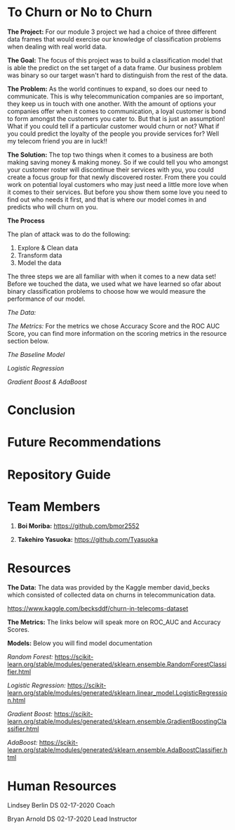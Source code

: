 # To Churn or No to Churn

**The Project:**
  For our module 3 project we had a choice of three different data frames that would exercise our knowledge of classification problems when dealing with real world data.


**The Goal:**
  The focus of this project was to build a classification model that is able the predict on the set target of a data frame. Our business problem was binary so our target wasn't hard to distinguish from the rest of the data. 


**The Problem:**
  As the world continues to expand, so does our need to communicate. This is why telecommunication companies are so important, they keep us in touch with one another. With the amount of options your companies offer when it comes to communication, a loyal customer is bond to form amongst the customers you cater to. But that is just an assumption! What if you could tell if a particular customer would churn or not? What if you could predict the loyalty of the people you provide services for? Well my telecom friend you are in luck!!


**The Solution:**
  The top two things when it comes to a business are both making saving money & making money. So if we could tell you who amongst your customer roster will discontinue their services with you, you could create a focus group for that newly discovered roster. From there you could work on potential loyal customers who may just need a little more love when it comes to their services. But before you show them some love you need to find out who needs it first, and that is where our model comes in and predicts who will churn on you. 


**The Process**

The plan of attack was to do the following:
1. Explore & Clean data 
2. Transform data 
3. Model the data

The three steps we are all familiar with when it comes to a new data set! Before we touched the data, we used what we have learned so ofar about binary classification problems to choose how we would measure the performance of our model. 


*The Data:*
  



*The Metrics:*
  For the metrics we chose Accuracy Score and the ROC AUC Score, you can find more information on the scoring metrics in the resource section below.


*The Baseline Model*

*Logistic Regression*

*Gradient Boost & AdaBoost*



# Conclusion

# Future Recommendations

# Repository Guide


# Team Members 

1. **Boi Moriba:**  https://github.com/bmor2552  

2. **Takehiro Yasuoka:** https://github.com/Tyasuoka


# Resources

**The Data:**
  The data was provided by the Kaggle member david_becks which consisted of collected data on churns in telecommunication data.
  
  https://www.kaggle.com/becksddf/churn-in-telecoms-dataset


**The Metrics:**
  The links below will speak more on ROC_AUC and Accuracy Scores.
  
  
  **Models:** Below you will find model documentation
  
  *Random Forest:* https://scikit-learn.org/stable/modules/generated/sklearn.ensemble.RandomForestClassifier.html
  
  *Logistic Regression:* https://scikit-learn.org/stable/modules/generated/sklearn.linear_model.LogisticRegression.html 
  
  *Gradient Boost:* https://scikit-learn.org/stable/modules/generated/sklearn.ensemble.GradientBoostingClassifier.html
  
  *AdaBoost:* https://scikit-learn.org/stable/modules/generated/sklearn.ensemble.AdaBoostClassifier.html
  
 
 # Human Resources 
  
  Lindsey Berlin DS 02-17-2020 Coach
  
  Bryan Arnold DS 02-17-2020 Lead Instructor
  
  
